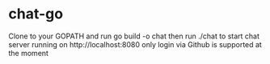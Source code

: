 # chat-go

Clone to your GOPATH and run
go build -o chat then run
./chat to start chat server running on http://localhost:8080
only login via Github is supported at the moment 

